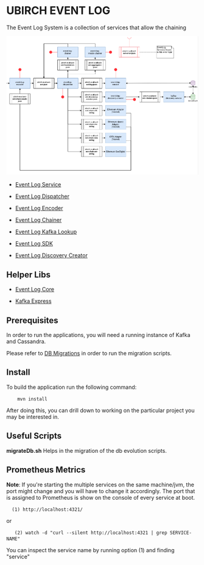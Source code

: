 # UBIRCH EVENT LOG

The Event Log System is a collection of services that allow the chaining

![Event Log Components](https://raw.githubusercontent.com/ubirch/ubirch-event-log/master/.images/event_log_pipeline_architecture.png "Event Log System")

* [Event Log Service](https://github.com/ubirch/ubirch-event-log/blob/master/event-log-service)

* [Event Log Dispatcher](https://github.com/ubirch/ubirch-event-log/tree/master/event-log-dispatcher)

* [Event Log Encoder](https://github.com/ubirch/ubirch-event-log/tree/master/event-log-encoder)

* [Event Log Chainer](https://github.com/ubirch/ubirch-event-log/tree/master/event-log-chainer)

* [Event Log Kafka Lookup](https://github.com/ubirch/ubirch-event-log/tree/master/event-log-kafka-lookup)

* [Event Log SDK](https://github.com/ubirch/ubirch-event-log/blob/master/event-log-sdk)

* [Event Log Discovery Creator](https://github.com/ubirch/ubirch-event-log/blob/master/event-log-discovery-creator)

## Helper Libs

* [Event Log Core](https://github.com/ubirch/ubirch-event-log/blob/master/event-log-core)

* [Kafka Express](https://github.com/ubirch/ubirch-kafka-express)

## Prerequisites 

In order to run the applications, you will need a running instance of Kafka and Cassandra. 

Please refer to [DB Migrations](https://github.com/ubirch/ubirch-cassandra-eval#db-migrations-management) in order to run the
migration scripts.

## Install

To build the application run the following command:

```
    mvn install
```

After doing this, you can drill down to working on the
particular project you may be interested in.

## Useful Scripts

**migrateDb.sh** Helps in the migration of the db evolution scripts.

## Prometheus Metrics

**Note**: If you're starting the multiple services on the same machine/jvm, the port might change and
you will have to change it accordingly. The port that is assigned to Prometheus is show on the console of 
every service at boot.

```
  (1) http://localhost:4321/
```

  or
   
```  
   (2) watch -d "curl --silent http://localhost:4321 | grep SERVICE-NAME"
```

You can inspect the service name by running option (1) and finding "service" 












